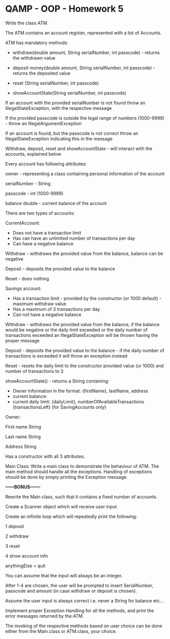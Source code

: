 # QAMP - OOP - Homework 5

Write the class ATM.

The ATM contains an account register, represented with a list of Accounts.

ATM has mandatory methods:

- withdraw(double amount, String serialNumber, int passcode) - returns the withdrawn value

- deposit money(double amount, String serialNumber, int passcode) - returns the deposited value

- reset (String serialNumber, int passcode)

- showAccountState(String serialNumber, int passcode)

If an account with the provided serialNumber is not found throw an IllegalStateException, with the respective message

If the provided passcode is outside the legal range of numbers (1000-9999) - throw an IllegalArgumentException

If an account is found, but the passcode is not correct throw an IllegalStateException indicating this in the message

Withdraw, deposit, reset and showAccountState - will interact with the accounts, explained below

Every account has following attributes:

  owner - representing a class containing personal information of the account

  serialNumber - String

  passcode - int (1000-9999)

  balance double - current balance of the account

There are two types of accounts:

  CurrentAccount:
- Does not have a transaction limit
- Has can have an unlimited number of transactions per day
- Can have a negative balance

Withdraw - withdraws the provided value from the balance, balance can be negative

  Deposit - deposits the provided value to the balance

  Reset - does nothing

Savings account:
- Has a transaction limit - provided by the constructor (or 1000 default) - maximum withdraw value
- Has a maximum of 3 transactions per day
- Can not have a negative balance
  
Withdraw - withdraws the provided value from the balance, if the balance would be negative or the daily limit exceeded or the daily number of transactions exceeded an IllegalStateException will be thrown having the proper message

Deposit - deposits the provided value to the balance - if the daily number of transactions is exceeded it will throw an exception instead

Reset - resets the daily limit to the constructor provided value (or 1000) and number of transactions to 3
  
showAccountState() - returns a String containing:
- Owner information in the format: {firstName}, lastName, address
- current balance:
- current daily limit: {dailyLimit}, numberOfAvailableTransactions {transactionsLeft} (for SavingAccounts only)
  
Owner:
  
First name String
  
Last name String

Address String

Has a constructor with all 3 attributes.

Main Class:
Write a main class to demonstrate the behaviour of ATM. The main method should handle all the exceptions. Handling of exceptions should be done by simply printing the Exception message.

**——BONUS——:**

Rewrite the Main class, such that it contains a fixed number of accounts.
  
Create a Scanner object which will receive user input.
  
Create an infinite loop which will repeatedly print the following:

  1 deposit

  2 withdraw

  3 reset

  4 show account info

  anythingElse = quit

  You can assume that the input will always be an integer.

  After 1-4 are chosen, the user will be prompted to insert SerialNumber, passcode and amount (in case withdraw or deposit is chosen).

  Assume the user input is always correct i.e. never a String for balance etc…

  Implement proper Exception Handling for all the methods, and print the error messages returned by the ATM.

  The invoking of the respective methods based on user choice can be done either from the Main.class or ATM.class, your choice.